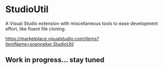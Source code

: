 # StudioUtil

A Visual Studio extension with miscellaneous tools to ease development effort, like fluent file cloning.

https://marketplace.visualstudio.com/items?itemName=soenneker.StudioUtil

## Work in progress... stay tuned